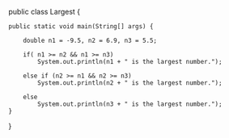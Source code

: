 public class Largest {

    public static void main(String[] args) {

        double n1 = -9.5, n2 = 6.9, n3 = 5.5;

        if( n1 >= n2 && n1 >= n3)
            System.out.println(n1 + " is the largest number.");

        else if (n2 >= n1 && n2 >= n3)
            System.out.println(n2 + " is the largest number.");

        else
            System.out.println(n3 + " is the largest number.");
    }
}
